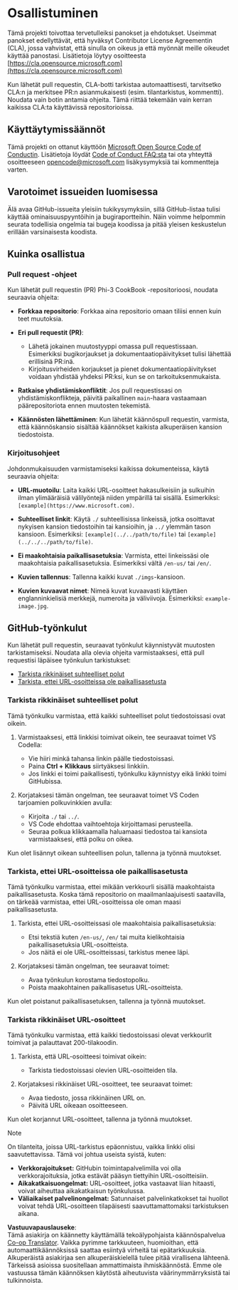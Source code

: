 <!--
CO_OP_TRANSLATOR_METADATA:
{
  "original_hash": "90d0d072cf26ccc1f271a580d3e45d70",
  "translation_date": "2025-07-16T14:42:50+00:00",
  "source_file": "CONTRIBUTING.md",
  "language_code": "fi"
}
-->
# Osallistuminen

Tämä projekti toivottaa tervetulleiksi panokset ja ehdotukset. Useimmat panokset edellyttävät, että hyväksyt Contributor License Agreementin (CLA), jossa vahvistat, että sinulla on oikeus ja että myönnät meille oikeudet käyttää panostasi. Lisätietoja löytyy osoitteesta [https://cla.opensource.microsoft.com](https://cla.opensource.microsoft.com)

Kun lähetät pull requestin, CLA-botti tarkistaa automaattisesti, tarvitsetko CLA:n ja merkitsee PR:n asianmukaisesti (esim. tilantarkistus, kommentti). Noudata vain botin antamia ohjeita. Tämä riittää tekemään vain kerran kaikissa CLA:ta käyttävissä repositorioissa.

## Käyttäytymissäännöt

Tämä projekti on ottanut käyttöön [Microsoft Open Source Code of Conductin](https://opensource.microsoft.com/codeofconduct/). Lisätietoja löydät [Code of Conduct FAQ:sta](https://opensource.microsoft.com/codeofconduct/faq/) tai ota yhteyttä osoitteeseen [opencode@microsoft.com](mailto:opencode@microsoft.com) lisäkysymyksiä tai kommentteja varten.

## Varotoimet issueiden luomisessa

Älä avaa GitHub-issueita yleisiin tukikysymyksiin, sillä GitHub-listaa tulisi käyttää ominaisuuspyyntöihin ja bugiraportteihin. Näin voimme helpommin seurata todellisia ongelmia tai bugeja koodissa ja pitää yleisen keskustelun erillään varsinaisesta koodista.

## Kuinka osallistua

### Pull request -ohjeet

Kun lähetät pull requestin (PR) Phi-3 CookBook -repositorioosi, noudata seuraavia ohjeita:

- **Forkkaa repositorio**: Forkkaa aina repositorio omaan tiliisi ennen kuin teet muutoksia.

- **Eri pull requestit (PR)**:
  - Lähetä jokainen muutostyyppi omassa pull requestissaan. Esimerkiksi bugikorjaukset ja dokumentaatiopäivitykset tulisi lähettää erillisinä PR:inä.
  - Kirjoitusvirheiden korjaukset ja pienet dokumentaatiopäivitykset voidaan yhdistää yhdeksi PR:ksi, kun se on tarkoituksenmukaista.

- **Ratkaise yhdistämiskonfliktit**: Jos pull requestissasi on yhdistämiskonflikteja, päivitä paikallinen `main`-haara vastaamaan päärepositoriota ennen muutosten tekemistä.

- **Käännösten lähettäminen**: Kun lähetät käännöspull requestin, varmista, että käännöskansio sisältää käännökset kaikista alkuperäisen kansion tiedostoista.

### Kirjoitusohjeet

Johdonmukaisuuden varmistamiseksi kaikissa dokumenteissa, käytä seuraavia ohjeita:

- **URL-muotoilu**: Laita kaikki URL-osoitteet hakasulkeisiin ja sulkuihin ilman ylimääräisiä välilyöntejä niiden ympärillä tai sisällä. Esimerkiksi: `[example](https://www.microsoft.com)`.

- **Suhteelliset linkit**: Käytä `./` suhteellisissa linkeissä, jotka osoittavat nykyisen kansion tiedostoihin tai kansioihin, ja `../` ylemmän tason kansioon. Esimerkiksi: `[example](../../path/to/file)` tai `[example](../../../path/to/file)`.

- **Ei maakohtaisia paikallisasetuksia**: Varmista, ettei linkeissäsi ole maakohtaisia paikallisasetuksia. Esimerkiksi vältä `/en-us/` tai `/en/`.

- **Kuvien tallennus**: Tallenna kaikki kuvat `./imgs`-kansioon.

- **Kuvien kuvaavat nimet**: Nimeä kuvat kuvaavasti käyttäen englanninkielisiä merkkejä, numeroita ja väliviivoja. Esimerkiksi: `example-image.jpg`.

## GitHub-työnkulut

Kun lähetät pull requestin, seuraavat työnkulut käynnistyvät muutosten tarkistamiseksi. Noudata alla olevia ohjeita varmistaaksesi, että pull requestisi läpäisee työnkulun tarkistukset:

- [Tarkista rikkinäiset suhteelliset polut](../..)
- [Tarkista, ettei URL-osoitteissa ole paikallisasetusta](../..)

### Tarkista rikkinäiset suhteelliset polut

Tämä työnkulku varmistaa, että kaikki suhteelliset polut tiedostoissasi ovat oikein.

1. Varmistaaksesi, että linkkisi toimivat oikein, tee seuraavat toimet VS Codella:
    - Vie hiiri minkä tahansa linkin päälle tiedostoissasi.
    - Paina **Ctrl + Klikkaus** siirtyäksesi linkkiin.
    - Jos linkki ei toimi paikallisesti, työnkulku käynnistyy eikä linkki toimi GitHubissa.

1. Korjataksesi tämän ongelman, tee seuraavat toimet VS Coden tarjoamien polkuvinkkien avulla:
    - Kirjoita `./` tai `../`.
    - VS Code ehdottaa vaihtoehtoja kirjoittamasi perusteella.
    - Seuraa polkua klikkaamalla haluamaasi tiedostoa tai kansiota varmistaaksesi, että polku on oikea.

Kun olet lisännyt oikean suhteellisen polun, tallenna ja työnnä muutokset.

### Tarkista, ettei URL-osoitteissa ole paikallisasetusta

Tämä työnkulku varmistaa, ettei mikään verkkourli sisällä maakohtaista paikallisasetusta. Koska tämä repositorio on maailmanlaajuisesti saatavilla, on tärkeää varmistaa, ettei URL-osoitteissa ole oman maasi paikallisasetusta.

1. Tarkista, ettei URL-osoitteissasi ole maakohtaisia paikallisasetuksia:

    - Etsi tekstiä kuten `/en-us/`, `/en/` tai muita kielikohtaisia paikallisasetuksia URL-osoitteista.
    - Jos näitä ei ole URL-osoitteissasi, tarkistus menee läpi.

1. Korjataksesi tämän ongelman, tee seuraavat toimet:
    - Avaa työnkulun korostama tiedostopolku.
    - Poista maakohtainen paikallisasetus URL-osoitteista.

Kun olet poistanut paikallisasetuksen, tallenna ja työnnä muutokset.

### Tarkista rikkinäiset URL-osoitteet

Tämä työnkulku varmistaa, että kaikki tiedostoissasi olevat verkkourlit toimivat ja palauttavat 200-tilakoodin.

1. Tarkista, että URL-osoitteesi toimivat oikein:
    - Tarkista tiedostoissasi olevien URL-osoitteiden tila.

2. Korjataksesi rikkinäiset URL-osoitteet, tee seuraavat toimet:
    - Avaa tiedosto, jossa rikkinäinen URL on.
    - Päivitä URL oikeaan osoitteeseen.

Kun olet korjannut URL-osoitteet, tallenna ja työnnä muutokset.

> [!NOTE]
>
> On tilanteita, joissa URL-tarkistus epäonnistuu, vaikka linkki olisi saavutettavissa. Tämä voi johtua useista syistä, kuten:
>
> - **Verkkorajoitukset:** GitHubin toimintapalvelimilla voi olla verkkorajoituksia, jotka estävät pääsyn tiettyihin URL-osoitteisiin.
> - **Aikakatkaisuongelmat:** URL-osoitteet, jotka vastaavat liian hitaasti, voivat aiheuttaa aikakatkaisun työnkulussa.
> - **Väliaikaiset palvelinongelmat:** Satunnaiset palvelinkatkokset tai huollot voivat tehdä URL-osoitteen tilapäisesti saavuttamattomaksi tarkistuksen aikana.

**Vastuuvapauslauseke**:  
Tämä asiakirja on käännetty käyttämällä tekoälypohjaista käännöspalvelua [Co-op Translator](https://github.com/Azure/co-op-translator). Vaikka pyrimme tarkkuuteen, huomioithan, että automaattikäännöksissä saattaa esiintyä virheitä tai epätarkkuuksia. Alkuperäistä asiakirjaa sen alkuperäiskielellä tulee pitää virallisena lähteenä. Tärkeissä asioissa suositellaan ammattimaista ihmiskäännöstä. Emme ole vastuussa tämän käännöksen käytöstä aiheutuvista väärinymmärryksistä tai tulkinnoista.